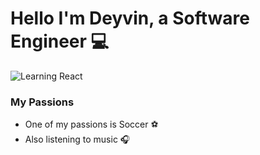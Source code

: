 # Hello I'm Deyvin, a Software Engineer  💻

![Learning React](http://reactjs.org)

### My Passions
- One of my passions is Soccer ⚽️
- Also listening to music 🎧
